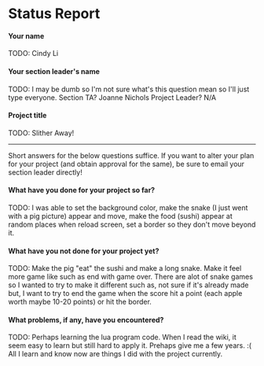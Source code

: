 # Status Report

#### Your name

TODO: Cindy Li

#### Your section leader's name

TODO: I may be dumb so I'm not sure what's this question mean so I'll just type everyone.
      Section TA? Joanne Nichols
      Project Leader? N/A

#### Project title

TODO: Slither Away!

***

Short answers for the below questions suffice. If you want to alter your plan for your project (and obtain approval for the same), be sure to email your section leader directly!

#### What have you done for your project so far?

TODO: I was able to set the background color, make the snake (I just went with a pig 
      picture) appear and move, make the food (sushi) appear at random places when
      reload screen, set a border so they don't move beyond it.

#### What have you not done for your project yet?

TODO: Make the pig "eat" the sushi and make a long snake. Make it feel more game like
      such as end with game over. There are alot of snake games so I wanted to try to 
      make it different such as, not sure if it's already made but, I want to try to
      end the game when the score hit a point (each apple worth maybe 10-20 points) or
      hit the border.

#### What problems, if any, have you encountered?

TODO: Perhaps learning the lua program code. When I read the wiki, it
      seem easy to learn but still hard to apply it. Prehaps give me a few years. :(
      All I learn and know now are things I did with the project currently.
